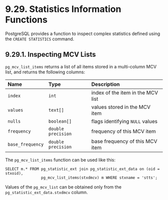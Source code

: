 # 9.29. Statistics Information Functions

PostgreSQL provides a function to inspect complex statistics defined using the `CREATE STATISTICS` command.

## 9.29.1. Inspecting MCV Lists

`pg_mcv_list_items` returns a list of all items stored in a multi-column MCV list, and returns the following columns:

| Name | Type | Description |
| :--- | :--- | :--- |
| `index` | `int` | index of the item in the MCV list |
| `values` | `text[]` | values stored in the MCV item |
| `nulls` | `boolean[]` | flags identifying `NULL` values |
| `frequency` | `double precision` | frequency of this MCV item |
| `base_frequency` | `double precision` | base frequency of this MCV item |

The `pg_mcv_list_items` function can be used like this:

```text
SELECT m.* FROM pg_statistic_ext join pg_statistic_ext_data on (oid = stxoid),
                pg_mcv_list_items(stxdmcv) m WHERE stxname = 'stts';
```

Values of the `pg_mcv_list` can be obtained only from the `pg_statistic_ext_data.stxdmcv` column.

